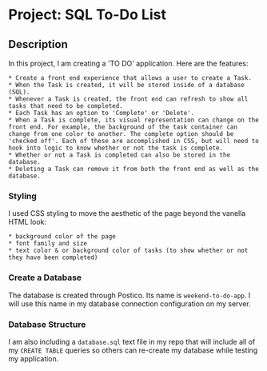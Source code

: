 # Project: SQL To-Do List

## Description

In this project, I am creating a 'TO DO' application. Here are the features:

    * Create a front end experience that allows a user to create a Task.
    * When the Task is created, it will be stored inside of a database (SQL).
    * Whenever a Task is created, the front end can refresh to show all tasks that need to be completed.
    * Each Task has an option to 'Complete' or 'Delete'.
    * When a Task is complete, its visual representation can change on the front end. For example, the background of the task container can change from one color to another. The complete option should be 'checked off'. Each of these are accomplished in CSS, but will need to hook into logic to know whether or not the task is complete.
    * Whether or not a Task is completed can also be stored in the database.
    * Deleting a Task can remove it from both the front end as well as the database.


### Styling

I used CSS styling to move the aesthetic of the page beyond the vanella HTML look:

    * background color of the page
    * font family and size
    * text color & or background color of tasks (to show whether or not they have been completed)

### Create a Database

The database is created through Postico. Its name is `weekend-to-do-app`.
I will use this name in my database connection configuration on my server.

### Database Structure

I am also including a `database.sql` text file in my repo that will include all of my
`CREATE TABLE` queries so others can re-create my database while testing my application.
